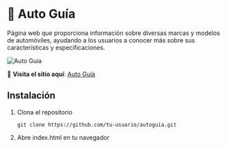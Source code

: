 # 🚗 Auto Guía  
Página web que proporciona información sobre diversas marcas y modelos de automóviles, ayudando a los usuarios a conocer más sobre sus características y especificaciones.  

![Auto Guía](https://github.com/user-attachments/assets/da6e48ac-9d56-4a7a-bd8a-8a52a3139540)  

🔗 **Visita el sitio aquí**: [Auto Guía](https://autoguia.netlify.app)  

## Instalación

1. Clona el repositorio

       git clone https://github.com/tu-usuario/autoguia.git
   
2. Abre index.html en tu navegador
